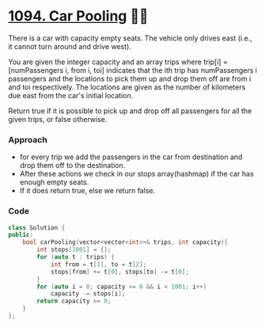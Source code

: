 # [1094. Car Pooling](https://leetcode.com/problems/car-pooling/) 🌟🌟

There is a car with capacity empty seats. The vehicle only drives east (i.e., it cannot turn around and drive west).

You are given the integer capacity and an array trips where trip[i] = [numPassengers i, from i, toi] indicates that the ith trip has numPassengers i passengers and the locations to pick them up and drop them off are from i and toi respectively. The locations are given as the number of kilometers due east from the car's initial location.

Return true if it is possible to pick up and drop off all passengers for all the given trips, or false otherwise.

### Approach

-   for every trip we add the passengers in the car from destination and drop them off to the destination.
-   After these actions we check in our stops array(hashmap) if the car has enough empty seats.
-   If it does return true, else we return false.

### Code

```cpp
class Solution {
public:
    bool carPooling(vector<vector<int>>& trips, int capacity){
        int stops[1001] = {};
        for (auto t : trips) {
            int from = t[1], to = t[2];
            stops[from] += t[0], stops[to] -= t[0];
        }
        for (auto i = 0; capacity >= 0 && i < 1001; i++)
            capacity -= stops[i];
        return capacity >= 0;
    }
};
```
